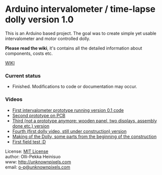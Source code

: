 Arduino intervalometer / time-lapse dolly version 1.0
=====================================================

This is an Arduino based project. The goal was to create simple yet usable intervalometer and motor controlled dolly.

**Please read the wiki**, it's contains all the detailed information about components, costs etc.

[WIKI](https://github.com/skvark/Arduino-intervalometer---time-lapse-dolly/wiki)

### Current status

- Finished. Modifications to code or documentation may occur.

### Videos

- [First intervalometer prototype running version 0.1 code](http://www.youtube.com/watch?v=Y-RKiF_JtFg)
- [Second prototype on PCB](http://www.youtube.com/watch?v=gI8r_mp4LpY)
- [Third (not a prototype anymore: wooden panel, two displays, assembly done etc.) version](http://www.youtube.com/watch?v=fYHESAnv7hY)   
- [Fourth (first dolly video, still under construction) version](http://www.youtube.com/watch?v=RujWRubhIhQ)  
- [Making of the Dolly, some parts from the beginning of the construction](http://www.youtube.com/watch?v=W47prWIrEkQ) 
- [First field test :D](http://www.youtube.com/watch?v=vPX1zAryRDE)    

License: [MIT License](http://github.com/skvark/Arduino-intervalometer---time-lapse-dolly/blob/master/LICENSE.txt)  
author: Olli-Pekka Heinisuo    
www: http://unknownpixels.com     
email: o-p@unknownpixels.com    